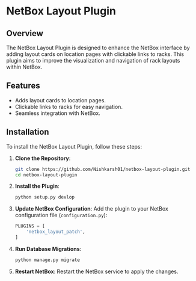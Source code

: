# NetBox Layout Plugin

## Overview

The NetBox Layout Plugin is designed to enhance the NetBox interface by adding layout cards on location pages with clickable links to racks. This plugin aims to improve the visualization and navigation of rack layouts within NetBox.

## Features

- Adds layout cards to location pages.
- Clickable links to racks for easy navigation.
- Seamless integration with NetBox.

## Installation

To install the NetBox Layout Plugin, follow these steps:

1. **Clone the Repository**:
    ```sh
    git clone https://github.com/Nishkarsh01/netbox-layout-plugin.git
    cd netbox-layout-plugin
    ```

2. **Install the Plugin**:
    ```sh
    python setup.py devlop
    ```

3. **Update NetBox Configuration**:
    Add the plugin to your NetBox configuration file (`configuration.py`):
    ```python
    PLUGINS = [
        'netbox_layout_patch',
    ]
    ```

4. **Run Database Migrations**:
    ```sh
    python manage.py migrate
    ```

5. **Restart NetBox**:
    Restart the NetBox service to apply the changes.
